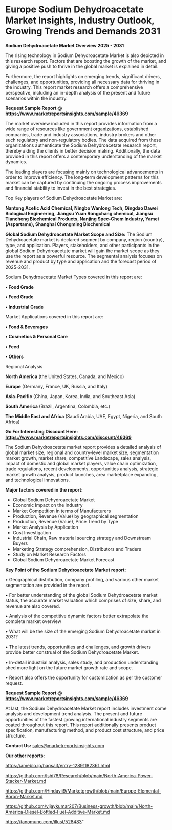 # Europe Sodium Dehydroacetate Market Insights, Industry Outlook, Growing Trends and Demands 2031

<Strong> Sodium Dehydroacetate Market Overview 2025 - 2031</strong>

The rising technology in Sodium Dehydroacetate Market is also depicted in this research report. Factors that are boosting the growth of the market, and giving a positive push to thrive in the global market is explained in detail.

Furthermore, the report highlights on emerging trends, significant drivers, challenges, and opportunities, providing all necessary data for thriving in the industry. This report market research offers a comprehensive perspective, including an in-depth analysis of the present and future scenarios within the industry.

<strong>Request Sample Report @ <a href=https://www.marketreportsinsights.com/sample/46369>https://www.marketreportsinsights.com/sample/46369</a></strong>

The market overview included in this report provides information from a wide range of resources like government organizations, established companies, trade and industry associations, industry brokers and other such regulatory and non-regulatory bodies. The data acquired from these organizations authenticate the Sodium Dehydroacetate research report, thereby aiding the clients in better decision making. Additionally, the data provided in this report offers a contemporary understanding of the market dynamics.

The leading players are focusing mainly on technological advancements in order to improve efficiency. The long-term development patterns for this market can be captured by continuing the ongoing process improvements and financial stability to invest in the best strategies.

Top Key players of Sodium Dehydroacetate Market are:

<strong>Nantong Acetic Acid Chemical, Ningbo Wanlong Tech, Qingdao Dawei Biological Engineering, Jiangsu Yuan Rongchang chemical, Jiangsu Tiancheng Biochemical Products, Nanjing Spec-Chem Industry, Yamei (Aspartame), Shanghai Chongming Biochemical</strong>

<strong><b>Global Sodium Dehydroacetate Market Scope and Size:</b></strong>
The Sodium Dehydroacetate market is declared segment by company, region (country), type, and application. Players, stakeholders, and other participants in the global Sodium Dehydroacetate market will gain the market scope as they use the report as a powerful resource. The segmental analysis focuses on revenue and product by type and application and the forecast period of 2025-2031.

Sodium Dehydroacetate Market Types covered in this report are:

<strong>•  Food Grade

•  Feed Grade

•  Industrial Grade</strong>

Market Applications covered in this report are:

<strong>•  Food & Beverages

•  Cosmetics & Personal Care

•  Feed

•  Others</strong> 

Regional Analysis

<strong>North America</strong> (the United States, Canada, and Mexico)

<strong>Europe</strong> (Germany, France, UK, Russia, and Italy)

<strong>Asia-Pacific</strong> (China, Japan, Korea, India, and Southeast Asia)

<strong>South America</strong> (Brazil, Argentina, Colombia, etc.)

<strong>The Middle East and Africa</strong> (Saudi Arabia, UAE, Egypt, Nigeria, and South Africa)

<strong>Go For Interesting Discount Here: <a href=https://www.marketreportsinsights.com/discount/46369>https://www.marketreportsinsights.com/discount/46369</a></strong>

The Sodium Dehydroacetate market report provides a detailed analysis of global market size, regional and country-level market size, segmentation market growth, market share, competitive Landscape, sales analysis, impact of domestic and global market players, value chain optimization, trade regulations, recent developments, opportunities analysis, strategic market growth analysis, product launches, area marketplace expanding, and technological innovations.

<strong><b>Major factors covered in the report:</b></strong>
<ul>
  <li>Global Sodium Dehydroacetate Market </li>
  <li>Economic Impact on the Industry</li>
  <li>Market Competition in terms of Manufacturers</li>
  <li>Production, Revenue (Value) by geographical segmentation</li>
  <li>Production, Revenue (Value), Price Trend by Type</li>
  <li>Market Analysis by Application</li>
  <li>Cost Investigation</li>
  <li>Industrial Chain, Raw material sourcing strategy and Downstream Buyers</li>
  <li>Marketing Strategy comprehension, Distributors and Traders</li>
  <li>Study on Market Research Factors</li>
  <li>Global Sodium Dehydroacetate Market Forecast</li>
</ul>

<strong><b>Key Point of the Sodium Dehydroacetate Market report:</b></strong>

• Geographical distribution, company profiling, and various other market segmentation are provided in the report.

• For better understanding of the global Sodium Dehydroacetate market status, the accurate market valuation which comprises of size, share, and revenue are also covered.

• Analysis of the competitive dynamic factors better extrapolate the complete market overview

• What will be the size of the emerging Sodium Dehydroacetate market in 2031?

• The latest trends, opportunities and challenges, and growth drivers provide better construal of the Sodium Dehydroacetate Market.

• In-detail industrial analysis, sales study, and production understanding shed more light on the future market growth rate and scope.

• Report also offers the opportunity for customization as per the customer request.

<strong>Request Sample Report @ <a href=https://www.marketreportsinsights.com/sample/46369>https://www.marketreportsinsights.com/sample/46369</a></strong>

At last, the Sodium Dehydroacetate Market report includes investment come analysis and development trend analysis. The present and future opportunities of the fastest growing international industry segments are coated throughout this report. This report additionally presents product specification, manufacturing method, and product cost structure, and price structure.

<strong>Contact Us:</strong>
sales@marketreportsinsights.com

<strong>Our other reports:</strong>

<a href=https://ameblo.jp/haqsaif/entry-12891182361.html>https://ameblo.jp/haqsaif/entry-12891182361.html</a>

<a href=https://github.com/Ishi78/Research/blob/main/North-America-Power-Stacker-Market.md>https://github.com/Ishi78/Research/blob/main/North-America-Power-Stacker-Market.md</a>

<a href=https://github.com/Hindavii9/Marketgrowth/blob/main/Europe-Elemental-Boron-Market.md>https://github.com/Hindavii9/Marketgrowth/blob/main/Europe-Elemental-Boron-Market.md</a>

<a href=https://github.com/vijaykumar207/Business-growth/blob/main/North-America-Diesel-Bottled-Fuel-Additive-Market.md>https://github.com/vijaykumar207/Business-growth/blob/main/North-America-Diesel-Bottled-Fuel-Additive-Market.md</a>

<a href=https://tanomuno.com/illust/528483>https://tanomuno.com/illust/528483</a>"
